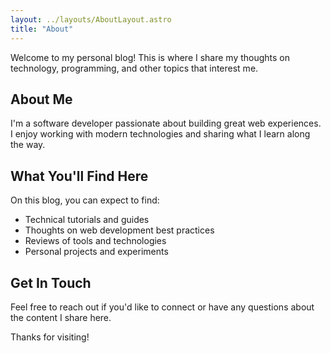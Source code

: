 ```yaml
---
layout: ../layouts/AboutLayout.astro
title: "About"
---
```


Welcome to my personal blog! This is where I share my thoughts on technology, programming, and other topics that interest me.

## About Me

I'm a software developer passionate about building great web experiences. I enjoy working with modern technologies and sharing what I learn along the way.

## What You'll Find Here

On this blog, you can expect to find:

- Technical tutorials and guides
- Thoughts on web development best practices  
- Reviews of tools and technologies
- Personal projects and experiments

## Get In Touch

Feel free to reach out if you'd like to connect or have any questions about the content I share here.

Thanks for visiting!
